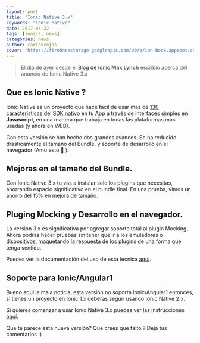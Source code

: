 ```yaml
---
layout: post
title: "Ionic Native 3.x"
keywords: "ionic native"
date: 2017-03-22
tags: [ionic2, news]
categories: news
author: carlosrojas
cover: "https://firebasestorage.googleapis.com/v0/b/ion-book.appspot.com/o/posts%2F2017-03-22-ionic-native-3x%2Fionic-native-header.jpg?alt=media&token=e0cf5098-3541-494a-bc3f-f28d30aac01b"
---
```

> El dia de ayer desde el [Blog de Ionic](http://blog.ionic.io/ionic-native-3-x/) **Max Lynch** escribio acerca del anuncio de Ionic Native 3.x

<amp-img width="1400" height="440" layout="responsive" src="https://firebasestorage.googleapis.com/v0/b/ion-book.appspot.com/o/posts%2F2017-03-22-ionic-native-3x%2Fionic-native-header.jpg?alt=media&token=e0cf5098-3541-494a-bc3f-f28d30aac01b"></amp-img> 

## Que es Ionic Native ?

Ionic Native es un proyecto que hace facil de usar mas de [130 caracteristicas del SDK nativo](http://ionicframework.com/docs/v2/native/) en tu App a través de interfaces simples en **Javascript**, en una manera que trabaja en todas las plataformas mas usadas (y ahora en WEB).

Con esta versión se han hecho dos grandes avances. Se ha reducido drasticamente el tamaño del Bundle. y soporte de desarrollo en el navegador (Amo esto 💖 ).

## Mejoras en el tamaño del Bundle.

Con Ionic Native 3.x tu vas a instalar solo los plugins que necesitas, ahorrando espacio significativo en el bundle final. En una prueba, vimos un ahorro del 15% en mejora de tamaño.

## Pluging Mocking y Desarrollo en el navegador.

La version 3.x es significativa por agregar soporte total al plugin Mocking. Ahora podras hacer pruebas sin tener que ir a los emuladores o dispositivos, maquetando la respuesta de los plugins de una forma que tenga sentido.

Puedes ver la documentación del uso de esta tecnica [aquí](http://ionicframework.com/docs/v2/native/browser.html).

## Soporte para Ionic/Angular1

Bueno aqui la mala noticia, esta versión no soporta Ionic/Angular1 entonces, si tienes un proyecto en Ionic 1.x deberas seguir usando Ionic Native 2.x.

Si quieres comenzar a usar Ionic Native 3.x puedes ver las instrucciones [aquí](https://github.com/driftyco/ionic-native/blob/master/README.md).

Que te parece esta nueva versión? Que crees que falto ? Deja tus comentarios :)

